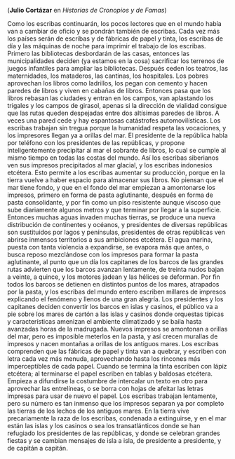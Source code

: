 (**Julio Cortázar** en *Historias de Cronopios y de Famas*)

Como los escribas continuarán, los pocos lectores que en el mundo había van a cambiar de oficio y se pondrán también de escribas. Cada vez más los países serán de escribas y de fábricas de papel y tinta, los escribas de día y las máquinas de noche para imprimir el trabajo de los escribas. Primero las bibliotecas desbordarán de las casas, entonces las municipalidades deciden (ya estamos en la cosa) sacrificar los terrenos de juegos infantiles para ampliar las bibliotecas. Después ceden los teatros, las maternidades, los mataderos, las cantinas, los hospitales. Los pobres aprovechan los libros como ladrillos, los pegan con cemento y hacen paredes de libros y viven en cabañas de libros. Entonces pasa que los libros rebasan las ciudades y entran en los campos, van aplastando los trigales y los campos de girasol, apenas si la dirección de vialidad consigue que las rutas queden despejadas entre dos altísimas paredes de libros. A veces una pared cede y hay espantosas catástrofes automovilísticas. Los escribas trabajan sin tregua porque la humanidad respeta las vocaciones, y los impresores llegan ya a orillas del mar. El presidente de la república habla por teléfono con los presidentes de las repúblicas, y propone inteligentemente precipitar al mar el sobrante de libros, lo cual se cumple al mismo tiempo en todas las costas del mundo. Así los escribas siberianos ven sus impresos precipitados al mar glacial, y los escribas indonesios etcétera. Esto permite a los escribas aumentar su producción, porque en la tierra vuelve a haber espacio para almacenar sus libros. No piensan que el mar tiene fondo, y que en el fondo del mar empiezan a amontonarse los impresos, primero en forma de pasta aglutinante, después en forma de pasta consolidante, y por fin como un piso resistente aunque viscoso que sube diariamente algunos metros y que terminar por llegar a la superficie. Entonces muchas aguas invaden muchas tierras, se produce una nueva distribución de continentes y océanos, y presidentes de diversas repúblicas son sustituidos por lagos y penínsulas, presidentes de otras repúblicas ven abrirse inmensos territorios a sus ambiciones etcétera. El agua marina, puesta con tanta violencia a expandirse, se evapora más que antes, o busca reposo mezclándose con los impresos para formar la pasta aglutinante, al punto que un día los capitanes de los barcos de las grandes rutas advierten que los barcos avanzan lentamente, de treinta nudos bajan a veinte, a quince, y los motores jadean y las hélices se deforman. Por fin todos los barcos se detienen en distintos puntos de los mares, atrapados por la pasta, y los escribas del mundo entero escriben millares de impresos explicando el fenómeno y llenos de una gran alegría. Los presidentes y los capitanes deciden convertir los barcos en islas y casinos, el público va a pie sobre los mares de cartón a las islas y casinos donde orquestas típicas y características amenizan el ambiente climatizado y se baila hasta avanzadas horas de la madrugada. Nuevos impresos se amontonan a orillas del mar, pero es imposible meterlos en la pasta, y así crecen murallas de impresos y nacen montañas a orillas de los antiguos mares. Los escribas comprenden que las fábricas de papel y tinta van a quebrar, y escriben con letra cada vez más menuda, aprovechando hasta los rincones más imperceptibles de cada papel. Cuando se termina la tinta escriben con lápiz etcétera; al terminarse el papel escriben en tablas y baldosas etcétera. Empieza a difundirse la costumbre de intercalar un texto en otro para aprovechar las entrelíneas, o se borra con hojas de afeitar las letras impresas para usar de nuevo el papel. Los escribas trabajan lentamente, pero su número es tan inmenso que los impresos separan ya por completo las tierras de los lechos de los antiguos mares. En la tierra vive precariamente la raza de los escribas, condenada a extinguirse, y en el mar están las islas y los casinos o sea los transatlánticos donde se han refugiado los presidentes de las repúblicas, y donde se celebran grandes fiestas y se cambian mensajes de isla a isla, de presidente a presidente, y de capitán a capitán.
